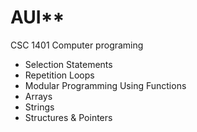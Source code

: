 # AUI**
CSC 1401 Computer programing 
- Selection Statements
- Repetition Loops
- Modular Programming Using Functions
- Arrays
- Strings
- Structures & Pointers

